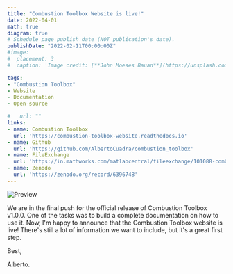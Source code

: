 ```yaml
---
title: "Combustion Toolbox Website is live!"
date: 2022-04-01
math: true
diagram: true
# Schedule page publish date (NOT publication's date).
publishDate: "2022-02-11T00:00:00Z"
#image:
#  placement: 3
#  caption: 'Image credit: [**John Moeses Bauan**](https://unsplash.com/photos/OGZtQF8iC0g)'

tags:
- "Combustion Toolbox"
- Website
- Documentation
- Open-source

#   url: ""
links:
- name: Combustion Toolbox
  url: 'https://combustion-toolbox-website.readthedocs.io'
- name: Github
  url: 'https://github.com/AlbertoCuadra/combustion_toolbox'
- name: FileExchange
  url: 'https://in.mathworks.com/matlabcentral/fileexchange/101088-combustion-toolbox?requestedDomain='
- name: Zenodo
  url: 'https://zenodo.org/record/6396748'
---
```



![Preview](./post/post4/preview.gif)

We are in the final push for the official release of Combustion Toolbox v1.0.0. One of the tasks was to build a complete documentation on how to use it. Now, I'm happy to announce that the Combustion Toolbox website is live! There's still a lot of information we want to include, but it's a great first step.

Best,

Alberto.

